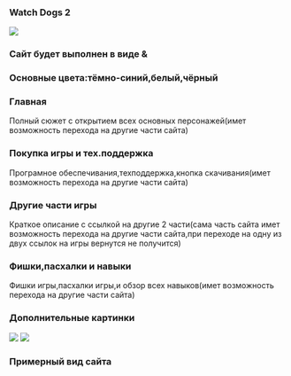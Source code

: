 ### Watch Dogs 2

<img src ="https://i.ytimg.com/vi/9iEkRERbDnc/maxresdefault.jpg">

### Сайт будет выполнен в виде  &

### Основные цвета:тёмно-синий,белый,чёрный

### Главная
Полный сюжет с открытием всех основных персонажей(имет возможность перехода на другие части сайта)

### Покупка игры и тех.поддержка
Програмное обеспечивания,техподдержка,кнопка скачивания(имет возможность перехода на другие части сайта)

### Другие части игры
Краткое описание с ссылкой на другие 2 части(сама часть сайта имет возможность перехода на другие части сайта,при переходе на одну из двух ссылок на игры вернутся не получится)

### Фишки,пасхалки и навыки
Фишки игры,пасхалки игры,и обзор всех навыков(имет возможность перехода на другие части сайта)

### Дополнительные картинки
<img src = "https://i.playground.ru/p/80Kh6a1hf_mFOwCXeVt4WQ.jpeg">

<img src = "https://im0-tub-ru.yandex.net/i?id=8eef8f4b970173dce0fe414062c0cddb&n=13">

### Примерный вид сайта
<img scr = "354">

















